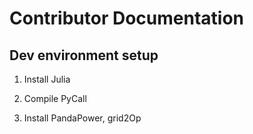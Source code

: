 # Contributor Documentation

## Dev environment setup

1. Install Julia

2. Compile PyCall

3. Install PandaPower, grid2Op
